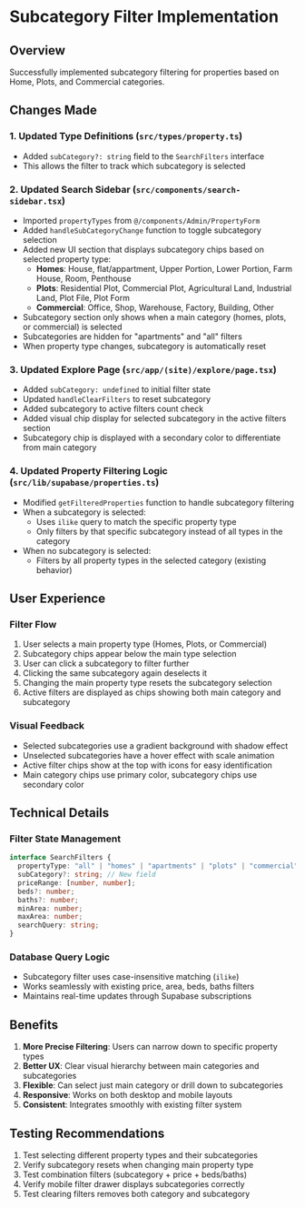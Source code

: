 # Subcategory Filter Implementation

## Overview

Successfully implemented subcategory filtering for properties based on Home, Plots, and Commercial categories.

## Changes Made

### 1. Updated Type Definitions (`src/types/property.ts`)

- Added `subCategory?: string` field to the `SearchFilters` interface
- This allows the filter to track which subcategory is selected

### 2. Updated Search Sidebar (`src/components/search-sidebar.tsx`)

- Imported `propertyTypes` from `@/components/Admin/PropertyForm`
- Added `handleSubCategoryChange` function to toggle subcategory selection
- Added new UI section that displays subcategory chips based on selected property type:
  - **Homes**: House, flat/appartment, Upper Portion, Lower Portion, Farm House, Room, Penthouse
  - **Plots**: Residential Plot, Commercial Plot, Agricultural Land, Industrial Land, Plot File, Plot Form
  - **Commercial**: Office, Shop, Warehouse, Factory, Building, Other
- Subcategory section only shows when a main category (homes, plots, or commercial) is selected
- Subcategories are hidden for "apartments" and "all" filters
- When property type changes, subcategory is automatically reset

### 3. Updated Explore Page (`src/app/(site)/explore/page.tsx`)

- Added `subCategory: undefined` to initial filter state
- Updated `handleClearFilters` to reset subcategory
- Added subcategory to active filters count check
- Added visual chip display for selected subcategory in the active filters section
- Subcategory chip is displayed with a secondary color to differentiate from main category

### 4. Updated Property Filtering Logic (`src/lib/supabase/properties.ts`)

- Modified `getFilteredProperties` function to handle subcategory filtering
- When a subcategory is selected:
  - Uses `ilike` query to match the specific property type
  - Only filters by that specific subcategory instead of all types in the category
- When no subcategory is selected:
  - Filters by all property types in the selected category (existing behavior)

## User Experience

### Filter Flow

1. User selects a main property type (Homes, Plots, or Commercial)
2. Subcategory chips appear below the main type selection
3. User can click a subcategory to filter further
4. Clicking the same subcategory again deselects it
5. Changing the main property type resets the subcategory selection
6. Active filters are displayed as chips showing both main category and subcategory

### Visual Feedback

- Selected subcategories use a gradient background with shadow effect
- Unselected subcategories have a hover effect with scale animation
- Active filter chips show at the top with icons for easy identification
- Main category chips use primary color, subcategory chips use secondary color

## Technical Details

### Filter State Management

```typescript
interface SearchFilters {
  propertyType: "all" | "homes" | "apartments" | "plots" | "commercial";
  subCategory?: string; // New field
  priceRange: [number, number];
  beds?: number;
  baths?: number;
  minArea: number;
  maxArea: number;
  searchQuery: string;
}
```

### Database Query Logic

- Subcategory filter uses case-insensitive matching (`ilike`)
- Works seamlessly with existing price, area, beds, baths filters
- Maintains real-time updates through Supabase subscriptions

## Benefits

1. **More Precise Filtering**: Users can narrow down to specific property types
2. **Better UX**: Clear visual hierarchy between main categories and subcategories
3. **Flexible**: Can select just main category or drill down to subcategories
4. **Responsive**: Works on both desktop and mobile layouts
5. **Consistent**: Integrates smoothly with existing filter system

## Testing Recommendations

1. Test selecting different property types and their subcategories
2. Verify subcategory resets when changing main property type
3. Test combination filters (subcategory + price + beds/baths)
4. Verify mobile filter drawer displays subcategories correctly
5. Test clearing filters removes both category and subcategory
